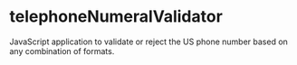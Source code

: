 # telephoneNumeralValidator
JavaScript application to validate or reject the US phone number based on any combination of formats.
